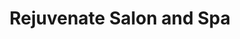 ---
title: "Rejuvenate Salon and Spa"
url: /menomonie/rejuvenate-salon-and-spa/
shop: hairdresser
---